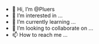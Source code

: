 - 👋 Hi, I’m @Pluers
- 👀 I’m interested in ...
- 🌱 I’m currently learning ...
- 💞️ I’m looking to collaborate on ...
- 📫 How to reach me ...

<!---
Pluers/Pluers is a ✨ special ✨ repository because its `README.md` (this file) appears on your GitHub profile.
You can click the Preview link to take a look at your changes.
--->
